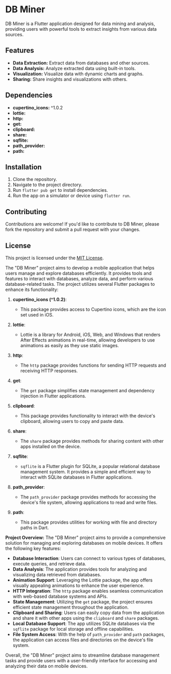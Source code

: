 # DB Miner

DB Miner is a Flutter application designed for data mining and analysis, providing users with powerful tools to extract insights from various data sources.

## Features
- **Data Extraction:** Extract data from databases and other sources.
- **Data Analysis:** Analyze extracted data using built-in tools.
- **Visualization:** Visualize data with dynamic charts and graphs.
- **Sharing:** Share insights and visualizations with others.

## Dependencies
- **cupertino_icons:** ^1.0.2
- **lottie:**
- **http:**
- **get:**
- **clipboard:**
- **share:**
- **sqflite:**
- **path_provider:**
- **path:**

## Installation
1. Clone the repository.
2. Navigate to the project directory.
3. Run `flutter pub get` to install dependencies.
4. Run the app on a simulator or device using `flutter run`.

## Contributing
Contributions are welcome! If you'd like to contribute to DB Miner, please fork the repository and submit a pull request with your changes.

## License
This project is licensed under the [MIT License](LICENSE).

The "DB Miner" project aims to develop a mobile application that helps users manage and explore databases efficiently. It provides tools and features to interact with databases, analyze data, and perform various database-related tasks. The project utilizes several Flutter packages to enhance its functionality:

1. **cupertino_icons (^1.0.2)**:
   - This package provides access to Cupertino icons, which are the icon set used in iOS.

2. **lottie**:
   - Lottie is a library for Android, iOS, Web, and Windows that renders After Effects animations in real-time, allowing developers to use animations as easily as they use static images.

3. **http**:
   - The `http` package provides functions for sending HTTP requests and receiving HTTP responses.

4. **get**:
   - The `get` package simplifies state management and dependency injection in Flutter applications.

5. **clipboard**:
   - This package provides functionality to interact with the device's clipboard, allowing users to copy and paste data.

6. **share**:
   - The `share` package provides methods for sharing content with other apps installed on the device.

7. **sqflite**:
   - `sqflite` is a Flutter plugin for SQLite, a popular relational database management system. It provides a simple and efficient way to interact with SQLite databases in Flutter applications.

8. **path_provider**:
   - The `path_provider` package provides methods for accessing the device's file system, allowing applications to read and write files.

9. **path**:
   - This package provides utilities for working with file and directory paths in Dart.

**Project Overview:**
The "DB Miner" project aims to provide a comprehensive solution for managing and exploring databases on mobile devices. It offers the following key features:

- **Database Interaction**: Users can connect to various types of databases, execute queries, and retrieve data.
- **Data Analysis**: The application provides tools for analyzing and visualizing data retrieved from databases.
- **Animation Support**: Leveraging the Lottie package, the app offers visually appealing animations to enhance the user experience.
- **HTTP Integration**: The `http` package enables seamless communication with web-based database systems and APIs.
- **State Management**: Utilizing the `get` package, the project ensures efficient state management throughout the application.
- **Clipboard and Sharing**: Users can easily copy data from the application and share it with other apps using the `clipboard` and `share` packages.
- **Local Database Support**: The app utilizes SQLite databases via the `sqflite` package for local storage and offline capabilities.
- **File System Access**: With the help of `path_provider` and `path` packages, the application can access files and directories on the device's file system.

Overall, the "DB Miner" project aims to streamline database management tasks and provide users with a user-friendly interface for accessing and analyzing their data on mobile devices.
